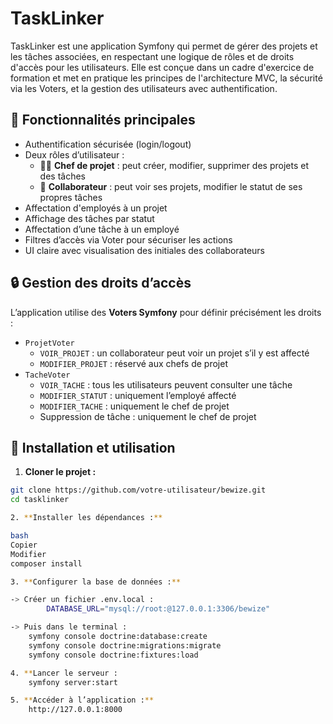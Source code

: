 # TaskLinker

TaskLinker est une application Symfony qui permet de gérer des projets et les tâches associées, en respectant une logique de rôles et de droits d'accès pour les utilisateurs. Elle est conçue dans un cadre d'exercice de formation et met en pratique les principes de l'architecture MVC, la sécurité via les Voters, et la gestion des utilisateurs avec authentification.

## 🚀 Fonctionnalités principales

- Authentification sécurisée (login/logout)
- Deux rôles d’utilisateur :
  - 👨‍💼 **Chef de projet** : peut créer, modifier, supprimer des projets et des tâches
  - 👷 **Collaborateur** : peut voir ses projets, modifier le statut de ses propres tâches
- Affectation d'employés à un projet
- Affichage des tâches par statut
- Affectation d’une tâche à un employé
- Filtres d’accès via Voter pour sécuriser les actions
- UI claire avec visualisation des initiales des collaborateurs

## 🔒 Gestion des droits d’accès

L’application utilise des **Voters Symfony** pour définir précisément les droits :
- `ProjetVoter`
  - `VOIR_PROJET` : un collaborateur peut voir un projet s’il y est affecté
  - `MODIFIER_PROJET` : réservé aux chefs de projet
- `TacheVoter`
  - `VOIR_TACHE` : tous les utilisateurs peuvent consulter une tâche
  - `MODIFIER_STATUT` : uniquement l’employé affecté
  - `MODIFIER_TACHE` : uniquement le chef de projet
  - Suppression de tâche : uniquement le chef de projet


## 🧪 Installation et utilisation

1. **Cloner le projet :**

```bash
git clone https://github.com/votre-utilisateur/bewize.git
cd tasklinker

2. **Installer les dépendances :**

bash
Copier
Modifier
composer install

3. **Configurer la base de données :**

-> Créer un fichier .env.local :
        DATABASE_URL="mysql://root:@127.0.0.1:3306/bewize"

-> Puis dans le terminal :
    symfony console doctrine:database:create
    symfony console doctrine:migrations:migrate
    symfony console doctrine:fixtures:load

4. **Lancer le serveur :
    symfony server:start

5. **Accéder à l’application :**
    http://127.0.0.1:8000

